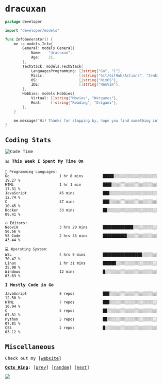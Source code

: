 <!-- Banner -->
<!--
<img src="https://i.imgur.com/mz4ym1F.png" style="max-height:550px"/>
-->


<samp>
	
<!-- Coded Intro -->
	
# dracuxan

```go
package developer

import "developer/models"

func InfoGenerator() {
	me := models.Info{
		General: models.General{
			Name:   "dracuxan",
			Age:    21,
		},
		TechStack: models.TechStack{
			LanguagesProgramming: []string{"Go", "C"},
			Misic:                []string{"Git/GitHub/Actions", "Jenkins", "Docker"},
			OS:     			  []string{"NixOS"},
			IDE:                  []string{"NeoVim"},
		},
		Hobbies: models.Hobbies{
			Virtual: []string{"Movies", "Wargames"},
			Real:    []string{"Reading", "Origami"},
		},		
	}

	me.message("Hi! Thanks for stopping by, hope you find something interesting!") 
}
```

## Coding Stats


<!--START_SECTION:waka-->
![Code Time](http://img.shields.io/badge/Code%20Time-444%20hrs%2013%20mins-blue)

📊 **This Week I Spent My Time On** 

```text
💬 Programming Languages: 
Go                       1 hr 8 mins         █████░░░░░░░░░░░░░░░░░░░░   19.27 % 
HTML                     1 hr 1 min          ████░░░░░░░░░░░░░░░░░░░░░   17.31 % 
JavaScript               45 mins             ███░░░░░░░░░░░░░░░░░░░░░░   12.74 % 
C                        37 mins             ███░░░░░░░░░░░░░░░░░░░░░░   10.45 % 
Docker                   33 mins             ██░░░░░░░░░░░░░░░░░░░░░░░   09.41 % 

🔥 Editors: 
Neovim                   3 hrs 20 mins       ██████████████░░░░░░░░░░░   56.56 % 
VS Code                  2 hrs 33 mins       ███████████░░░░░░░░░░░░░░   43.44 % 

💻 Operating System: 
WSL                      4 hrs 9 mins        ██████████████████░░░░░░░   70.47 % 
Linux                    1 hr 31 mins        ██████░░░░░░░░░░░░░░░░░░░   25.90 % 
Windows                  12 mins             █░░░░░░░░░░░░░░░░░░░░░░░░   03.63 % 
```

**I Mostly Code in Go** 

```text
JavaScript               8 repos             ███░░░░░░░░░░░░░░░░░░░░░░   12.50 % 
HTML                     7 repos             ███░░░░░░░░░░░░░░░░░░░░░░   10.94 % 
C                        5 repos             ██░░░░░░░░░░░░░░░░░░░░░░░   07.81 % 
Python                   5 repos             ██░░░░░░░░░░░░░░░░░░░░░░░   07.81 % 
CSS                      2 repos             █░░░░░░░░░░░░░░░░░░░░░░░░   03.12 % 
```




<!--END_SECTION:waka-->

## Miscellaneous

Check out my [[website](https://bynisarg.in/)]

[**Octo Ring**](https://octo-ring.com/):
[[prev](https://octo-ring.com/p/dracuxan/prev)]  [[random](https://octo-ring.com/p/dracuxan/random)]  [[next](https://octo-ring.com/p/dracuxan/next)]

![](https://komarev.com/ghpvc/?username=dracuxan&style=flat-square)

</samp>
